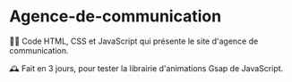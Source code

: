 # Agence-de-communication

👩‍💻 Code HTML, CSS et JavaScript qui présente le site d'agence de communication.

🕰️ Fait en 3 jours, pour tester la librairie d'animations Gsap de JavaScript.
